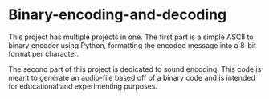 # Binary-encoding-and-decoding


This project has multiple projects in one. The first part is a simple ASCII to binary encoder using Python, formatting the encoded message into a 8-bit format per character. 

The second part of this project is dedicated to sound encoding. This code is meant to generate an audio-file based off of a binary code and is intended for educational and experimenting purposes.

